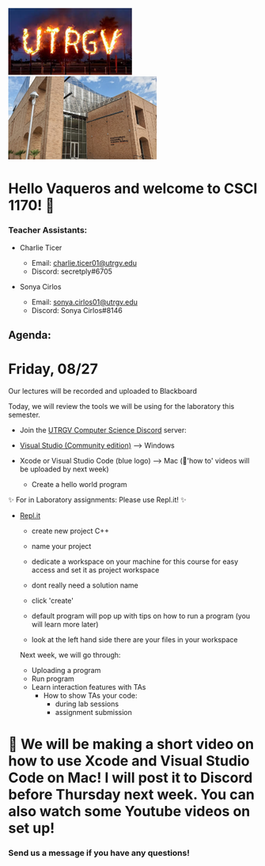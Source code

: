 <img src="utrgv2020_CS1170/utrgv pic.jpeg" width="250px" height="auto">

<img src="utrgv2020_CS1170/eieab-2.jpg" width="300px" height="auto">



# Hello Vaqueros and welcome to CSCI 1170! :partying_face:


### Teacher Assistants:

  - Charlie Ticer 
    
    - Email: charlie.ticer01@utrgv.edu
    - Discord: secretply#6705
 
  - Sonya Cirlos 
  
    - Email: sonya.cirlos01@utrgv.edu
    - Discord: Sonya Cirlos#8146
  
## Agenda: 

# Friday, 08/27
Our lectures will be recorded and uploaded to Blackboard 

Today, we will review the tools we will be using for the laboratory this semester. 

- Join the [UTRGV Computer Science Discord](https://discord.gg/VNhhrrF) server: 

- [Visual Studio (Community edition)](https://visualstudio.microsoft.com/downloads/) --> Windows 
- Xcode or Visual Studio Code (blue logo) --> Mac (:movie_camera:'how to' videos will be uploaded by next week)
  
     - Create a hello world program
 
 

:sparkles: For in Laboratory assignments: Please use Repl.it! :sparkles:

- [Repl.it](https://repl.it)

    - create new project C++ 
    - name your project
    - dedicate a workspace on your machine for this course for easy access and set it as project workspace
    - dont really need a solution name
    - click 'create'
    
    - default program will pop up with tips on how to run a program (you will learn more later) 
    - look at the left hand side there are your files in your workspace
    
    
   Next week, we will go through: 
     - Uploading a program
     - Run program 
     - Learn interaction features with TAs
         - How to show TAs your code:
           - during lab sessions
           - assignment submission
                  
# :movie_camera: We will be making a short video on how to use Xcode and Visual Studio Code on Mac! I will post it to Discord before Thursday next week. You can also watch some Youtube videos on set up! 





           
### Send us a message if you have any questions!  

